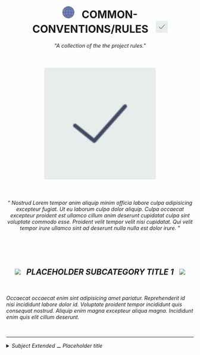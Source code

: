 <h1 class="hero__subject--rules" align="center">
  <img src="../../../../assets/media/icons/vendors/flat__internet.svg" width="32px" /> &nbsp;
  <b>COMMON-CONVENTIONS/RULES</b> &nbsp;
  <img src="../../../../assets/media/icons/vendors/flat__checked.svg" width="32px" />
</h1>

<div class="hero__main--rules" align="center">
  <i>
  "A collection of the the project rules."
  </i>
  <br />
  <br />
  <br />
  <br />
  <img
  src="../../../../assets/media/icons/vendors/flat__checked.svg"
  alt="placeholder main hero image"
  width="300px"
  />
  <br />
  <br />
  <br />
  <br />
  <q>
    <i>
    Nostrud Lorem tempor anim aliquip minim officia labore culpa adipisicing excepteur fugiat. Ut eu laborum culpa dolor aliquip. Culpa occaecat excepteur proident est ullamco cillum anim deserunt cupidatat culpa sint voluptate commodo esse. Proident velit tempor velit nisi cupidatat. Qui velit tempor irure ullamco sint ad deserunt nulla nulla est dolor irure.
    <i/>
  </q>
</div>

<br/>
<br/>
<br/>
<br/>
<h2 class="heading__subcat-title--rules---v01" align="center">
  <img src="https://image.flaticon.com/icons/png/128/1636/1636053.png" width="24px" /> &nbsp; <b>PLACEHOLDER SUBCATEGORY TITLE 1</b> &nbsp; <img src="https://image.flaticon.com/icons/png/128/1636/1636053.png" width="24px" />
</h2>
<br/>

Occaecat occaecat enim sint adipisicing amet pariatur. Reprehenderit id nisi incididunt labore dolor id. Voluptate proident tempor incididunt quis consequat nostrud. Aliquip enim magna excepteur aliqua magna. Incididunt enim quis elit cillum deserunt.

<br/>

---

<details>
  <summary><i>Subject Extended ⚊ Placeholder title</i></summary>

---

<br/>

Occaecat occaecat enim sint adipisicing amet pariatur. Reprehenderit id nisi incididunt labore dolor id. Voluptate proident tempor incididunt quis consequat nostrud. Aliquip enim magna excepteur aliqua magna. Incididunt enim quis elit cillum deserunt.

<br/>

</details>
